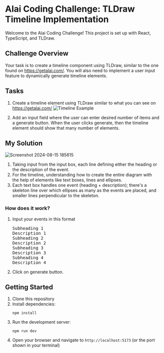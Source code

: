 # Alai Coding Challenge: TLDraw Timeline Implementation

Welcome to the Alai Coding Challenge! This project is set up with React, TypeScript, and TLDraw.

## Challenge Overview

Your task is to create a timeline component using TLDraw, similar to the one found on https://getalai.com/. You will also need to implement a user input feature to dynamically generate timeline elements.

## Tasks

1. Create a timeline element using TLDraw similar to what you can see on https://getalai.com/
   ![Timeline Example](./src/assets/timeline.png)

2. Add an input field where the user can enter desired number of items and a generate button. When the user clicks generate,
   then the timeline element should show that many number of elements.

## My Solution
![Screenshot 2024-08-15 185615](https://github.com/user-attachments/assets/879cb5ed-a0fb-4fcc-adbf-2c9fd5e7db70)

1. Taking input from the input box, each line defining either the heading or the description of the event.
2. For the timeline, understanding how to create the entire diagram with the help of elements like text boxes, lines and ellipses.
3. Each text box handles one event (heading + description); there's a skeleton line over which ellipses as many as the events are placed, and smaller lines perpendicular to the skeleton.

### How does it work?
1. Input your events in this format
   <pre>
   Subheading 1
   Description 1
   Subheading 2
   Description 2
   Subheading 3
   Description 3
   Subheading 4
   Description 4
   </pre>
2. Click on generate button.


## Getting Started

1. Clone this repository
2. Install dependencies:
   ```
   npm install
   ```
3. Run the development server:
   ```
   npm run dev
   ```
4. Open your browser and navigate to `http://localhost:5173` (or the port shown in your terminal)
